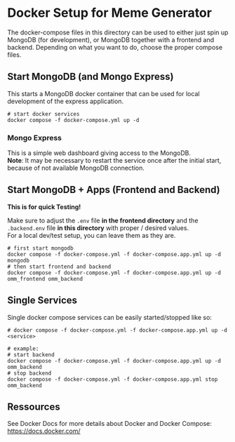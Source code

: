 # Docker Setup for Meme Generator

The docker-compose files in this directory can be used to either just spin up
MongoDB (for development), or MongoDB together with a frontend and backend.
Depending on what you want to do, choose the proper compose files.

## Start MongoDB (and Mongo Express)

This starts a MongoDB docker container that can be used for local development
of the express application.

```shell
# start docker services
docker compose -f docker-compose.yml up -d
```

### Mongo Express
This is a simple web dashboard giving access to the MongoDB.  
**Note**: It may be necessary to restart the service once after the initial
start, because of not available MongoDB connection.


## Start MongoDB + Apps (Frontend and Backend)
**This is for quick Testing!**

Make sure to adjust the `.env` file **in the frontend directory** and the
`.backend.env` file **in this directory** with proper / desired values.  
For a local dev/test setup, you can leave them as they are.
```shell
# first start mongodb
docker compose -f docker-compose.yml -f docker-compose.app.yml up -d mongodb
# then start frontend and backend
docker compose -f docker-compose.yml -f docker-compose.app.yml up -d omm_frontend omm_backend
```

## Single Services
Single docker compose services can be easily started/stopped like so:
```shell
# docker compose -f docker-compose.yml -f docker-compose.app.yml up -d <service>

# example:
# start backend
docker compose -f docker-compose.yml -f docker-compose.app.yml up -d omm_backend
# stop backend
docker compose -f docker-compose.yml -f docker-compose.app.yml stop omm_backend
```

## Ressources
See Docker Docs for more details about Docker and Docker Compose:
https://docs.docker.com/
